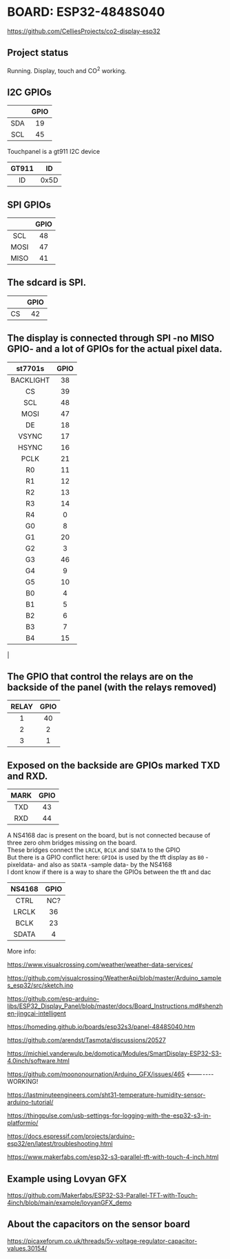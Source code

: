  # BOARD: ESP32-4848S040

https://github.com/CelliesProjects/co2-display-esp32 

## Project status
Running. Display, touch and CO<sup>2</sup> working.

## I2C GPIOs

|  | GPIO |
|:--:|:--:|
|SDA|19|  
|SCL|45|  

Touchpanel is a gt911 I2C device

|GT911|ID|
|:--:|:--:|
|ID |0x5D|  

## SPI GPIOs

|   |GPIO |
|:--:|:--:|
|SCL|48|
|MOSI|47|
|MISO|41|

## The sdcard is SPI.

| |GPIO|
|:--:|:--:|
|CS|42|

## The display is connected through SPI -no MISO GPIO- and a lot of GPIOs for the actual pixel data.

|st7701s|GPIO|
|:--:|:--:|
|BACKLIGHT|38|
|CS|39|
|SCL|48|
|MOSI|47|
|DE|18|
|VSYNC|17|
|HSYNC|16|
|PCLK|21|
|R0|11|
|R1|12|
|R2|13|
|R3|14|
|R4|0|
|G0|8|
|G1|20|
|G2|3|
|G3|46|
|G4|9|
|G5|10|
|B0|4|
|B1|5|
|B2|6|
|B3|7|
|B4|15|
|

## The GPIO that control the relays are on the backside of the panel (with the relays removed)

|RELAY|GPIO|
|:--:|:--:|
|1| 40 |
|2| 2 |
|3| 1 |

## Exposed on the backside are GPIOs marked TXD and RXD.

|MARK| GPIO|
|:--:|:--:|
|TXD|43|
|RXD|44|


A NS4168 dac is present on the board, but is not connected because of three zero ohm bridges missing on the board.<br>
These bridges connect the `LRCLK`, `BCLK` and `SDATA` to the GPIO<br>
But there is a GPIO conflict here: `GPIO4` is used by the tft display as `B0` -pixeldata- and also as `SDATA` -sample data- by the NS4168<br>
I dont know if there is a way to share the GPIOs between the tft and dac

| NS4168 | GPIO |
|:--:|:--:|
|CTRL | NC? |
|LRCLK | 36 |
|BCLK | 23 |
|SDATA | 4 |

More info:

https://www.visualcrossing.com/weather/weather-data-services/

https://github.com/visualcrossing/WeatherApi/blob/master/Arduino_samples_esp32/src/sketch.ino

https://github.com/esp-arduino-libs/ESP32_Display_Panel/blob/master/docs/Board_Instructions.md#shenzhen-jingcai-intelligent

https://homeding.github.io/boards/esp32s3/panel-4848S040.htm

https://github.com/arendst/Tasmota/discussions/20527

https://michiel.vanderwulp.be/domotica/Modules/SmartDisplay-ESP32-S3-4.0inch/software.html

https://github.com/moononournation/Arduino_GFX/issues/465 <-------WORKING!

https://lastminuteengineers.com/sht31-temperature-humidity-sensor-arduino-tutorial/

https://thingpulse.com/usb-settings-for-logging-with-the-esp32-s3-in-platformio/

https://docs.espressif.com/projects/arduino-esp32/en/latest/troubleshooting.html

https://www.makerfabs.com/esp32-s3-parallel-tft-with-touch-4-inch.html

## Example using Lovyan GFX
https://github.com/Makerfabs/ESP32-S3-Parallel-TFT-with-Touch-4inch/blob/main/example/lovyanGFX_demo

## About the capacitors on the sensor board
https://picaxeforum.co.uk/threads/5v-voltage-regulator-capacitor-values.30154/